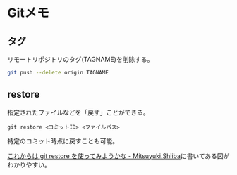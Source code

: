 # Gitメモ

## タグ

リモートリポジトリのタグ(TAGNAME)を削除する。

```bash
git push --delete origin TAGNAME
```

## restore

指定されたファイルなどを「戻す」ことができる。

```
git restore <コミットID> <ファイルパス>
```

特定のコミット時点に戻すことも可能。

[これからは git restore を使ってみようかな \- Mitsuyuki\.Shiiba](https://bufferings.hatenablog.com/entry/2020/05/01/013451)に書いてある図がわかりやすい。

